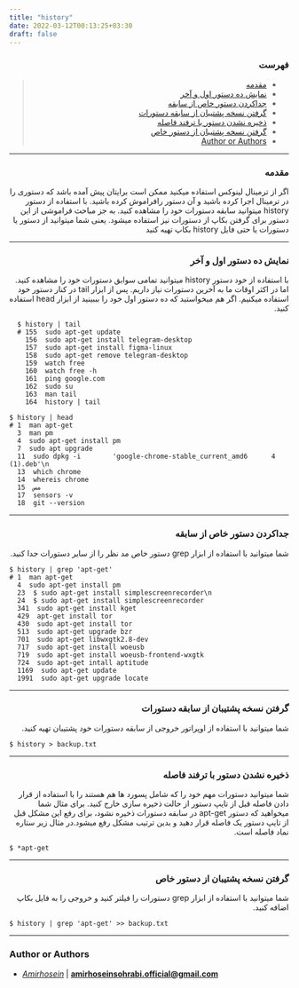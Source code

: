 ```yaml
---
title: "history"
date: 2022-03-12T00:13:25+03:30
draft: false
---
```


<div dir='rtl'>

### فهرست

> - [مقدمه](#مقدمه)
> - [نمایش ده دستور اول و آخر](#نمایش-ده-دستور-اول-و-آخر)
> - [جداکردن دستور خاص از سابقه](#جداکردن-دستور-خاص-از-سابقه)
> - [گرفتن نسخه پشتیبان از سابقه دستورات](#گرفتن-نسخه-پشتیبان-از-سابقه-دستورات)
> - [ذخیره نشدن دستور با ترفند فاصله](#ذخیره-نشدن-دستور-با-ترفند-فاصله)
> - [گرفتن نسخه پشتیبان از دستور خاص](#گرفتن-نسخه-پشتیبان-از-دستور-خاص)
> - [Author or Authors](#author-or-authors)
</div>

---
<div dir='rtl'>

### مقدمه
اگر از ترمینال لینوکس استفاده میکنید ممکن است برایتان پیش آمده باشد که دستوری را در ترمینال اجرا کرده باشید و آن دستور رافراموش کرده باشید. با استفاده از دستور history میتوانید سابقه دستورات خود را مشاهده کنید. به جز مباحث فراموشی از این دستور برای گرفتن بکاپ از دستورات نیز استفاده میشود. یعنی شما میتوانید از دستور یا دستورات یا حتی فایل history بکاپ تهیه کنید
</div>

---
<div dir='rtl'>

### نمایش ده دستور اول و آخر
با استفاده از خود دستور history میتوانید تمامی سوابق دستورات خود را مشاهده کنید. اما در اکثر اوقات ما به آخرین دستورات نیاز داریم. پس از ابزار tail در کنار دستور خود استفاده میکنیم.
اگر هم میخواستید که ده دستور اول خود را بببینید از ابزار head استفاده کنید.
</div>

      $ history | tail
      # 155  sudo apt-get update
        156  sudo apt-get install telegram-desktop
        157  sudo apt-get install figma-linux
        158  sudo apt-get remove telegram-desktop
        159  watch free
        160  watch free -h
        161  ping google.com
        162  sudo su
        163  man tail
        164  history | tail

    $ history | head 
    # 1  man apt-get
      3  man pm
      4  sudo apt-get install pm
      7  sudo apt upgrade
      11  sudo dpkg -i        'google-chrome-stable_current_amd6      4 (1).deb'\n
      13  which chrome
      14  whereis chrome
      15  مس
      17  sensors -v
      18  git --version

---
<div dir='rtl'>

### جداکردن دستور خاص از سابقه
شما میتوانید با استفاده از ابزار grep دستور خاص مد نظر را از سایر دستورات جدا کنید.
</div>

    $ history | grep 'apt-get'
    # 1  man apt-get
      4  sudo apt-get install pm
      23  $ sudo apt-get install simplescreenrecorder\n
      24  $ sudo apt-get install simplescreenrecorder
      341  sudo apt-get install kget
      429  apt-get install tor
      430  sudo apt-get install tor
      513  sudo apt-get upgrade bzr
      701  sudo apt-get libwxgtk2.8-dev
      717  sudo apt-get install woeusb
      719  sudo apt-get install woeusb-frontend-wxgtk
      724  sudo apt-get intall aptitude
      1169  sudo apt-get update
      1991  sudo apt-get upgrade locate
---
<div dir='rtl'>

### گرفتن نسخه پشتیبان از سابقه دستورات
شما میتوانید با استفاده از اوپراتور خروجی از سابقه دستورات خود پشتیبان تهیه کنید.
</div>

    $ history > backup.txt

---
<div dir='rtl'>

### ذخیره نشدن دستور با ترفند فاصله
شما میتوانید دستورات مهم خود را که شامل پسورد ها هم هستند را با استفاده از قرار دادن فاصله قبل از تایپ دستور از حالت ذخیره سازی خارج کنید. برای مثال شما میخواهید که دستور apt-get در سابقه دستورات ذخیره نشود، برای رفع این مشکل قبل از تایپ دستور یک فاصله قرار دهید و بدین ترتیب مشکل رفع میشود.در مثال زیر ستاره نماد فاصله است.
</div>

    $ *apt-get
                                                    
---
<div dir='rtl'>

### گرفتن نسخه پشتیبان از دستور خاص
شما میتوانید با استفاده از ابزار grep دستورات را فیلتر کنید و خروجی را به فایل بکاپ اضافه کنید.
</div>

    $ history | grep 'apt-get' >> backup.txt
                     
---
### Author or Authors

- *[Amirhosein](https://github.com/amirhoseinsb)* | **<amirhoseinsohrabi.official@gmail.com>**
